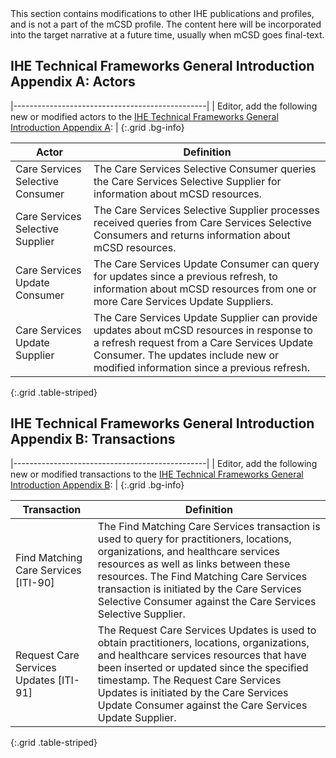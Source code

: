 <div markdown="1" class="stu-note">
This section contains modifications to other IHE publications and profiles, and is not a part of the mCSD profile. The content here will be incorporated into the target narrative at a future time, usually when mCSD goes final-text.
</div>

## IHE Technical Frameworks General Introduction Appendix A: Actors

|------------------------------------------------|
| Editor, add the following new or modified actors to the [IHE Technical Frameworks General Introduction Appendix A](https://profiles.ihe.net/GeneralIntro/ch-A.html): |
{:.grid .bg-info}


| Actor                            | Definition                                                                                                                                                                                                                                                                                |
| -------------------------------- | ----------------------------------------------------------------------------------------------------------------------------------------------------------------------------------------------------------------------------------------------------------------------------------------- |
| Care Services Selective Consumer | The Care Services Selective Consumer queries the Care Services Selective Supplier for information about mCSD resources.                                                                                                                 |
| Care Services Selective Supplier | The Care Services Selective Supplier processes received queries from Care Services Selective Consumers and returns information about mCSD resources.                                                                                    |
| Care Services Update Consumer    | The Care Services Update Consumer can query for updates since a previous refresh, to information about mCSD resources from one or more Care Services Update Suppliers.                                                                  |
| Care Services Update Supplier    | The Care Services Update Supplier can provide updates about mCSD resources in response to a refresh request from a Care Services Update Consumer. The updates include new or modified information since a previous refresh. |
{:.grid .table-striped}


## IHE Technical Frameworks General Introduction Appendix B: Transactions

|------------------------------------------------|
| Editor, add the following new or modified transactions to the [IHE Technical Frameworks General Introduction Appendix B](https://profiles.ihe.net/GeneralIntro/ch-B.html): |
{:.grid .bg-info}


| Transaction                              | Definition                                                                                                                                                                                                                                                                                                                           |
| ---------------------------------------- | ------------------------------------------------------------------------------------------------------------------------------------------------------------------------------------------------------------------------------------------------------------------------------------------------------------------------------------ |
| Find Matching Care Services \[ITI-90\]   | The Find Matching Care Services transaction is used to query for practitioners, locations, organizations, and healthcare services resources as well as links between these resources. The Find Matching Care Services transaction is initiated by the Care Services Selective Consumer against the Care Services Selective Supplier. |
| Request Care Services Updates \[ITI-91\] | The Request Care Services Updates is used to obtain practitioners, locations, organizations, and healthcare services resources that have been inserted or updated since the specified timestamp. The Request Care Services Updates is initiated by the Care Services Update Consumer against the Care Services Update Supplier.      |
{:.grid .table-striped}
